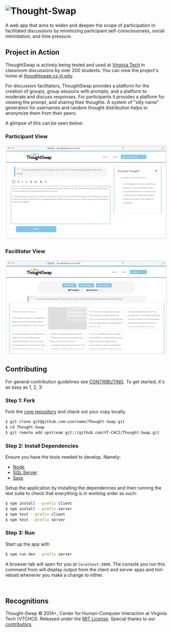 # ![Thought-Swap](client/assets/project-logo.png)

A web app that aims to widen and deepen the scope of participation in 
facilitated discussions by minimizing participant self-consciousness,
social intimidation, and time pressure.

## Project in Action
ThoughtSwap is actively being tested and used at [Virginia Tech](https://vt.edu)
in classroom discussions by over 200 students. You can view the project's home 
at [thoughtswap.cs.vt.edu](http://thoughtswap.cs.vt.edu/)

For discussion facilitators, ThoughtSwap provides a platform for the creation of
groups, group sessions with prompts, and a platform to moderate and discuss 
responses. For participants it provides a platform for viewing the prompt, and
sharing their thoughts. A system of "silly name" generation for usernames and
random thought distribution helps to anonymize them from their peers.

A glimpse of this can be seen below:

### Participant View
![Thought-Swap](screenshots/participant-mock.png)
### Facilitator View
![Thought-Swap](screenshots/facilitator-mock.png)

## Contributing

For general contribution guidelines see [CONTRIBUTING](CONTRIBUTING.md). To
get started, it's as easy as 1, 2, 3:

### Step 1: Fork
Fork the [core repository](https://github.com/VT-CHCI/Thought-Swap) and check
out your copy locally.
```bash
$ git clone git@github.com:username/Thought-Swap.git
$ cd Thought-Swap
$ git remote add upstream git://github.com/VT-CHCI/Thought-Swap.git
```

### Step 2: Install Dependencies
Ensure you have the tools needed to develop. Namely: 
* [Node](https://nodejs.org/en/)
* [SQL Server](https://dev.mysql.com/downloads/mysql/)
* [Sass](https://github.com/sass/dart-sass/releases)

Setup the application by installing the dependencies and then running the test
suite to check that everything is in working order as such:
```bash
$ npm install --prefix client
$ npm install --prefix server
$ npm test --prefix client
$ npm test --prefix server
```

### Step 3: Run
Start up the app with 
```bash
$ npm run dev --prefix server
```
A browser tab will open for you at `localhost:3000`. The console you run this
command from will display output from the client and server apps and hot-reload 
whenever you make a change to either.

<br>

## Recognitions

Thought-Swap © 2014+, Center for Human-Computer Interaction at Virginia Tech 
(VTCHCI). Released under the [MIT License](LICENSE). Special thanks to our
[contributors](https://github.com/VT-CHCI/Thought-Swap/graphs/contributors).
